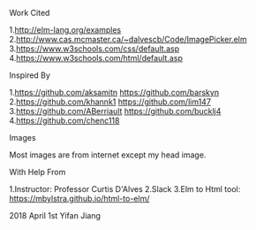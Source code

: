 

Work Cited

1.http://elm-lang.org/examples
2.http://www.cas.mcmaster.ca/~dalvescb/Code/ImagePicker.elm
3.https://www.w3schools.com/css/default.asp
4.https://www.w3schools.com/html/default.asp

Inspired By

1.https://github.com/aksamitn https://github.com/barskyn
2.https://github.com/khannk1 https://github.com/lim147
3.https://github.com/ABerriault https://github.com/bucklj4
4.https://github.com/chenc118

Images

Most images are from internet except my head image.

With Help From

1.Instructor: Professor Curtis D'Alves
2.Slack
3.Elm to Html tool: https://mbylstra.github.io/html-to-elm/

2018 April 1st
Yifan Jiang
